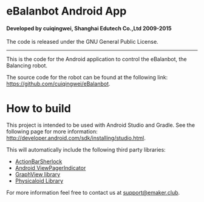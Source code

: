 # eBalanbot Android App

#### Developed by cuiqingwei, Shanghai Edutech Co.,Ltd  2009-2015

The code is released under the GNU General Public License.
_________

This is the code for the Android application to control the eBalanbot, the Balancing robot.

The source code for the robot can be found at the following link: <https://github.com/cuiqingwei/eBalanbot>.

# How to build

This project is intended to be used with Android Studio and Gradle. See the following page for more information: <http://developer.android.com/sdk/installing/studio.html>.

This will automatically include the following third party libraries:

* [ActionBarSherlock](https://github.com/JakeWharton/ActionBarSherlock)
* [Android ViewPagerIndicator](https://github.com/Lauszus/Android-ViewPagerIndicator)
* [GraphView library](https://github.com/Lauszus/GraphView)
* [Physicaloid Library](https://github.com/Lauszus/PhysicaloidLibrary)

For more information feel free to contact us at <support@emaker.club>.